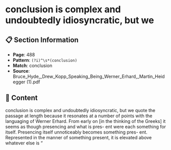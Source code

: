 # conclusion is complex and undoubtedly idiosyncratic, but we

## 📋 Section Information

- **Page**: 488
- **Pattern**: `(?i)^\s*(conclusion)`
- **Match**: conclusion
- **Source**: Bruce_Hyde,_Drew_Kopp_Speaking_Being_Werner_Erhard,_Martin_Heidegger (1).pdf

## 📄 Content

conclusion is complex and undoubtedly idiosyncratic, but we
quote the passage at length because it resonates at a number of
points with the languaging of Werner Erhard.
From early on [in the thinking of the Greeks] it
seems as though presencing and what is pres-
ent were each something for itself. Presencing
itself unnoticeably becomes something pres-
ent. Represented in the manner of something
present, it is elevated above whatever else is
“